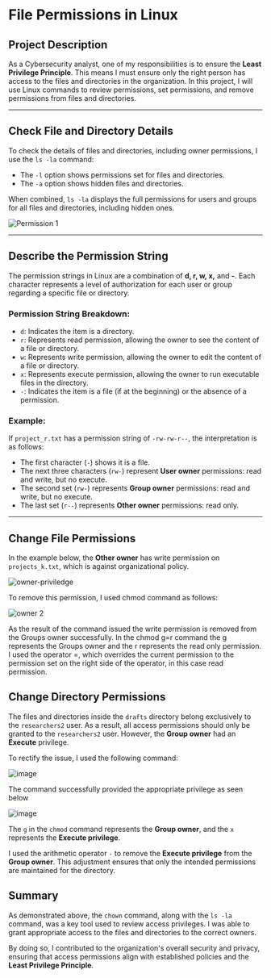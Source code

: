 # File Permissions in Linux

## Project Description
As a Cybersecurity analyst, one of my responsibilities is to ensure the **Least Privilege Principle**. This means I must ensure only the right person has access to the files and directories in the organization. In this project, I will use Linux commands to review permissions, set permissions, and remove permissions from files and directories.


---

## Check File and Directory Details
To check the details of files and directories, including owner permissions, I use the `ls -la` command:
- The `-l` option shows permissions set for files and directories.
- The `-a` option shows hidden files and directories.  

When combined, `ls -la` displays the full permissions for users and groups for all files and directories, including hidden ones.


![Permission 1](https://github.com/user-attachments/assets/ffd41a7c-e869-4bf5-9d11-5c7a8876ccc3)


---
## Describe the Permission String
The permission strings in Linux are a combination of **d, r, w, x,** and **-**. Each character represents a level of authorization for each user or group regarding a specific file or directory.  

### Permission String Breakdown:
- `d`: Indicates the item is a directory.
- `r`: Represents read permission, allowing the owner to see the content of a file or directory.
- `w`: Represents write permission, allowing the owner to edit the content of a file or directory.
- `x`: Represents execute permission, allowing the owner to run executable files in the directory.
- `-`: Indicates the item is a file (if at the beginning) or the absence of a permission.

### Example:
If `project_r.txt` has a permission string of `-rw-rw-r--`, the interpretation is as follows:
- The first character (`-`) shows it is a file.
- The next three characters (`rw-`) represent **User owner** permissions: read and write, but no execute.
- The second set (`rw-`) represents **Group owner** permissions: read and write, but no execute.
- The last set (`r--`) represents **Other owner** permissions: read only.

---

## Change File Permissions
In the example below, the **Other owner** has write permission on `projects_k.txt`, which is against organizational policy.  

![owner-priviledge](https://github.com/user-attachments/assets/4fbab883-4479-4a68-8fb7-106042453d9e)

To remove this permission, I used chmod command as follows: 

![owner 2](https://github.com/user-attachments/assets/73303dbd-f6b8-48fe-bf26-bc71753c639d)

As the result of the command issued the write permission is removed from the Groups owner successfully. In the chmod g=r command the g represents the Groups owner and the r represents the read only permission. I used the operator =, which overrides the current permission to the permission set on  the right side of the operator, in this case read permission.

## Change Directory Permissions

The files and directories inside the `drafts` directory belong exclusively to the `researchers2` user. As a result, all access permissions should only be granted to the `researchers2` user. However, the **Group owner** had an **Execute** privilege.

To rectify the issue, I used the following command:

![image](https://github.com/user-attachments/assets/7c3b57d3-6429-4d1f-bfe7-90b1ec71efa7)

The command successfully provided the appropriate privilege as seen below

![image](https://github.com/user-attachments/assets/e31b8734-88fd-46af-8427-b75797162f63)

The `g` in the `chmod` command represents the **Group owner**, and the `x` represents the **Execute privilege**. 

I used the arithmetic operator `-` to remove the **Execute privilege** from the **Group owner**. This adjustment ensures that only the intended permissions are maintained for the directory.

## Summary

As demonstrated above, the `chown` command, along with the `ls -la` command, was a key tool used to review access privileges. I was able to grant appropriate access to the files and directories to the correct owners. 

By doing so, I contributed to the organization's overall security and privacy, ensuring that access permissions align with established policies and the **Least Privilege Principle**.


